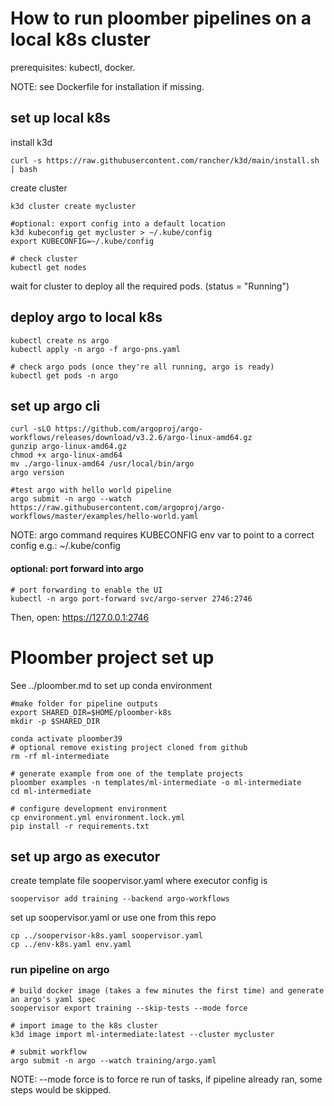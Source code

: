 # How to run ploomber pipelines on a local k8s cluster

prerequisites: kubectl, docker.

NOTE: see Dockerfile for installation if missing. 

## set up local k8s
install k3d

    curl -s https://raw.githubusercontent.com/rancher/k3d/main/install.sh | bash

create cluster

    k3d cluster create mycluster

    #optional: export config into a default location
    k3d kubeconfig get mycluster > ~/.kube/config
    export KUBECONFIG=~/.kube/config
    
    # check cluster
    kubectl get nodes

wait for cluster to deploy all the required pods. (status = "Running")

## deploy argo to local k8s
    kubectl create ns argo
    kubectl apply -n argo -f argo-pns.yaml

    # check argo pods (once they're all running, argo is ready)
    kubectl get pods -n argo

## set up argo cli
    curl -sLO https://github.com/argoproj/argo-workflows/releases/download/v3.2.6/argo-linux-amd64.gz
    gunzip argo-linux-amd64.gz
    chmod +x argo-linux-amd64
    mv ./argo-linux-amd64 /usr/local/bin/argo
    argo version
    
    #test argo with hello world pipeline
    argo submit -n argo --watch https://raw.githubusercontent.com/argoproj/argo-workflows/master/examples/hello-world.yaml


NOTE: argo command requires KUBECONFIG env var to point to a correct config e.g.: ~/.kube/config

#### optional: port forward into argo

    # port forwarding to enable the UI
    kubectl -n argo port-forward svc/argo-server 2746:2746

Then, open: https://127.0.0.1:2746

# Ploomber project set up
See ../ploomber.md to set up conda environment

    #make folder for pipeline outputs
    export SHARED_DIR=$HOME/ploomber-k8s
    mkdir -p $SHARED_DIR

    conda activate ploomber39
    # optional remove existing project cloned from github
    rm -rf ml-intermediate

    # generate example from one of the template projects
    ploomber examples -n templates/ml-intermediate -o ml-intermediate
    cd ml-intermediate
    
    # configure development environment
    cp environment.yml environment.lock.yml
    pip install -r requirements.txt

## set up argo as executor
create template file soopervisor.yaml where executor config is 

    soopervisor add training --backend argo-workflows

set up soopervisor.yaml or use one from this repo

    cp ../soopervisor-k8s.yaml soopervisor.yaml
    cp ../env-k8s.yaml env.yaml


### run pipeline on argo

    # build docker image (takes a few minutes the first time) and generate an argo's yaml spec
    soopervisor export training --skip-tests --mode force
    
    # import image to the k8s cluster
    k3d image import ml-intermediate:latest --cluster mycluster
    
    # submit workflow
    argo submit -n argo --watch training/argo.yaml

NOTE:
--mode force is to force re run of tasks, if pipeline already ran, some steps would be skipped. 